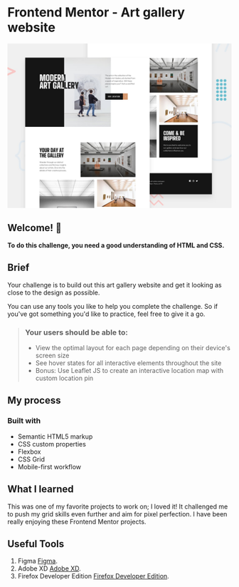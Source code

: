 # Frontend Mentor - Art gallery website

![Design preview for the Art gallery website coding challenge](./preview.jpg)

## Welcome! 👋
**To do this challenge, you need a good understanding of HTML and CSS.**

## Brief

Your challenge is to build out this art gallery website and get it looking as close to the design as possible.

You can use any tools you like to help you complete the challenge. So if you've got something you'd like to practice, feel free to give it a go.

> ### Your users should be able to:
> - View the optimal layout for each page depending on their device's screen size
> - See hover states for all interactive elements throughout the site
> - Bonus: Use Leaflet JS to create an interactive location map with custom location pin


## My process
### Built with
* Semantic HTML5 markup
* CSS custom properties
* Flexbox
* CSS Grid
* Mobile-first workflow

## What I learned
This was one of my favorite projects to work on; I loved it! It challenged me to push my grid skills even further and aim for pixel perfection. I have been really enjoying these Frontend Mentor projects.

## Useful Tools
1. Figma [Figma](https://www.figma.com/ "Figma").
2. Adobe XD [Adobe XD](https://www.adobe.com/products/xd.html "Adobe XD").
3. Firefox Developer Edition [Firefox Developer Edition](https://www.mozilla.org/en-US/firefox/developer/ "Firefox Developer Edition").
